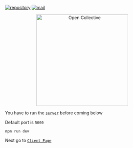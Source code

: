 [![repository](https://img.shields.io/badge/repository-gray)](https://github.com/DesktopPrivate/jetsadawijit-nodejs-client-example) [![mail](https://img.shields.io/badge/mail-blue)](mailto:desktopprivate@groups.outlook.com)
<div align="center">
  <a href="https://opencollective.com/desktopprivate" target="_blank" rel="noopener noreferrer">
    <img width="300" src="https://opencollective.com/public/images/opencollectivelogo.svg" alt="Open Collective">
  </a>
</div>

You have to run the [`server`](https://github.com/DesktopPrivate/jetsadawijit-nodejs-server-example) before coming below

Default port is `5000`

```
npm run dev
```

Next go to [`Client Page`](http://localhost:5000)